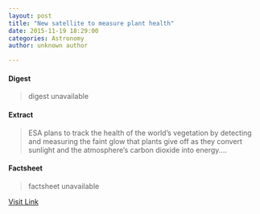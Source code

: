 ```yaml
---
layout: post
title: "New satellite to measure plant health"
date: 2015-11-19 18:29:00
categories: Astronomy
author: unknown author

---
```



#### Digest
>digest unavailable

#### Extract
>ESA plans to track the health of the world’s vegetation by detecting and measuring the faint glow that plants give off as they convert sunlight and the atmosphere’s carbon dioxide into energy....

#### Factsheet
>factsheet unavailable

[Visit Link](http://www.esa.int/Our_Activities/Observing_the_Earth/New_satellite_to_measure_plant_health)


